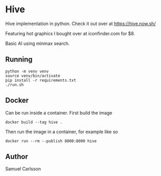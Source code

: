 # Hive
Hive implementation in python. Check it out over at https://hive.now.sh/

Featuring hot graphics I bought over at iconfinder.com for $8.

Basic AI using minmax search.



## Running

    python -m venv venv
    source venv/bin/activate
    pip install -r requirements.txt
    ./run.sh

## Docker
Can be run inside a container. First build the image

    docker build --tag hive .

Then run the image in a container, for example like so

    docker run --rm --publish 8000:8000 hive

## Author
Samuel Carlsson
